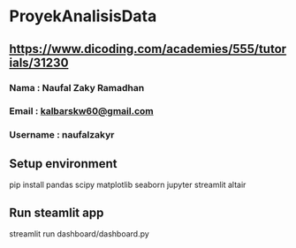 # ProyekAnalisisData
## https://www.dicoding.com/academies/555/tutorials/31230

### Nama      : Naufal Zaky Ramadhan
### Email     : kalbarskw60@gmail.com
### Username  : naufalzakyr

## Setup environment
pip install pandas scipy matplotlib seaborn jupyter streamlit altair

## Run steamlit app
streamlit run dashboard/dashboard.py